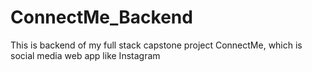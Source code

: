 # ConnectMe_Backend
This is backend of my full stack capstone project ConnectMe, which is social media web app like Instagram
